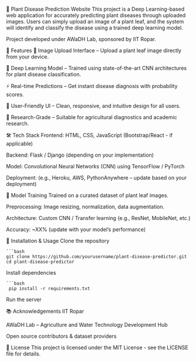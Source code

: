 🌿 Plant Disease Prediction Website
This project is a Deep Learning-based web application for accurately predicting plant diseases through uploaded images. Users can simply upload an image of a plant leaf, and the system will identify and classify the disease using a trained deep learning model.

Project developed under AWaDH Lab, sponsored by IIT Ropar.

🚀 Features
📸 Image Upload Interface – Upload a plant leaf image directly from your device.

🧠 Deep Learning Model – Trained using state-of-the-art CNN architectures for plant disease classification.

⚡ Real-time Predictions – Get instant disease diagnosis with probability scores.

🌱 User-Friendly UI – Clean, responsive, and intuitive design for all users.

🧪 Research-Grade – Suitable for agricultural diagnostics and academic research.

🛠️ Tech Stack
Frontend: HTML, CSS, JavaScript (Bootstrap/React - if applicable)

Backend: Flask / Django (depending on your implementation)

Model: Convolutional Neural Networks (CNN) using TensorFlow / PyTorch

Deployment: (e.g., Heroku, AWS, PythonAnywhere – update based on your deployment)

🧪 Model Training
Trained on a curated dataset of plant leaf images.

Preprocessing: Image resizing, normalization, data augmentation.

Architecture: Custom CNN / Transfer learning (e.g., ResNet, MobileNet, etc.)

Accuracy: ~XX% (update with your model’s performance)

🔧 Installation & Usage
Clone the repository

    ```bash
    git clone https://github.com/yourusername/plant-disease-predictor.git
    cd plant-disease-predictor
Install dependencies


    ```bash
     pip install -r requirements.txt
Run the server


📚 Acknowledgements
IIT Ropar

AWaDH Lab – Agriculture and Water Technology Development Hub

Open source contributors & dataset providers

📜 License
This project is licensed under the MIT License - see the LICENSE file for details.

